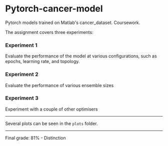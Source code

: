 # Pytorch-cancer-model
Pytorch models trained on Matlab's cancer_dataset. Coursework.

The assignment covers three experiments:

### Experiment 1

Evaluate the performance of the model at various configurations, such as epochs, learning rate, and topology.

### Experiment 2

Evaluate the performance of various ensemble sizes

### Experiment 3

Experiment with a couple of other optimisers



--- 
Several plots can be seen in the `plots` folder.

---

Final grade: 81% - Distinction
